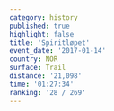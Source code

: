 ```yaml
---
category: history
published: true
highlight: false
title: 'Spiritløpet'
event_date: '2017-01-14'
country: NOR
surface: Trail
distance: '21,098'
time: '01:27:34'
ranking: '28 / 269'
---
```

